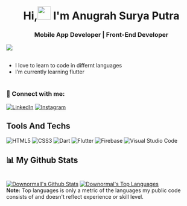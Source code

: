 <h1 align ="center">Hi,<img src ="https://drive.google.com/uc?export=view&id=1hdtPYtcno6Z9owg3qrWxBZ-csBM5Dy0W"width = 35> I'm Anugrah Surya Putra</h1>
<h3 align = "center">Mobile App Developer | Front-End Developer</h3>



<a href="https://github.com/Meghna-DAS/github-profile-views-counter">
    <img src="https://komarev.com/ghpvc/?username=anugrahsputra">
</a>

<div align = "left" width = 50%>

<br>
<ul>
<li>I love to learn to code in differnt languages</li>
<li>I’m currently learning flutter</li>
<br>
<ul>
</div>


### 🤝 Connect with me:
    
<a href="https://www.linkedin.com/in/anugrahsputra/" target="_blank" rel="noopener noreferrer">![LinkedIn](https://img.shields.io/badge/anugrahsputra-%230077B5.svg?style=for-the-badge&logo=linkedin&logoColor=white)</a> 
<a href="https://www.instagram.com/downormal/" target="_blank" rel="noopener noreferrer">![Instagram](https://img.shields.io/badge/downormal-%23E4405F.svg?style=for-the-badge&logo=Instagram&logoColor=white)</a> 

## Tools And Techs
    
![HTML5](https://img.shields.io/badge/html5-%23E34F26.svg?style=for-the-badge&logo=html5&logoColor=white) ![CSS3](https://img.shields.io/badge/css3-%231572B6.svg?style=for-the-badge&logo=css3&logoColor=white) ![Dart](https://img.shields.io/badge/dart-%230175C2.svg?style=for-the-badge&logo=dart&logoColor=white) ![Flutter](https://img.shields.io/badge/Flutter-%2302569B.svg?style=for-the-badge&logo=Flutter&logoColor=white) ![Firebase](https://img.shields.io/badge/firebase-%23039BE5.svg?style=for-the-badge&logo=firebase) ![Visual Studio Code](https://img.shields.io/badge/Visual%20Studio%20Code-0078d7.svg?style=for-the-badge&logo=visual-studio-code&logoColor=white) 

## 📊 My Github Stats

  <br/>
    <a href="https://github.com/anugrahsputra/anugrahsputra"><img alt="Downormall's Github Stats" src="https://github-readme-stats.vercel.app/api?username=anugrahsputra&show_icons=true&count_private=true&theme=moltack&hide_border=true" /></a>
  <a href="https://github.com/anugrahsputra/anugrahsputra"><img alt="Downormal's Top Languages" src="https://github-readme-stats.vercel.app/api/top-langs/?username=anugrahsputra&langs_count=8&count_private=false&layout=compact&theme=moltack&hide_border=true&hide=c%23,ShaderLab" /></a>
  <br/>
  <b>Note:</b> Top languages is only a metric of the languages my public code consists of and doesn't reflect experience or skill level.


